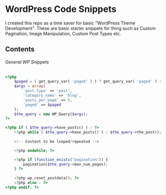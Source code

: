 # WordPress Code Snippets

I created this repo as a time saver for basic "WordPress Theme Development". These are basic starter snippets for thing such as Custom Pagination, Image Manipulation, Custom Post Types etc.

## Contents
###### General WP Snippets


```php
<?php
    $paged = ( get_query_var( 'paged' ) ) ? get_query_var( 'paged' ) : 1;
    $args = array(
        'post_type' => 'post',
        'category_name' => 'blog',
        'posts_per_page' => 9,
        'paged' => $paged
    );
    $the_query = new WP_Query($args); 
?>

<?php if ( $the_query->have_posts() ) : ?>
    <?php while ( $the_query->have_posts() ) : $the_query->the_post(); ?>
    
    <!-- Content to be looped/repeated -->

    <?php endwhile; ?>

    <?php if (function_exists("pagination")) {
        pagination($the_query->max_num_pages);
    } ?>
    
    <?php wp_reset_postdata(); ?>
    <?php else : ?>
<?php endif; ?>
```
